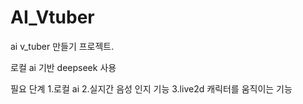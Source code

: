 # AI_Vtuber
ai v_tuber 만들기 프로젝트. 


로컬 ai 기반
deepseek 사용





필요 단계
1.로컬 ai
2.실지간 음성 인지 기능
3.live2d 캐릭터를 움직이는 기능


